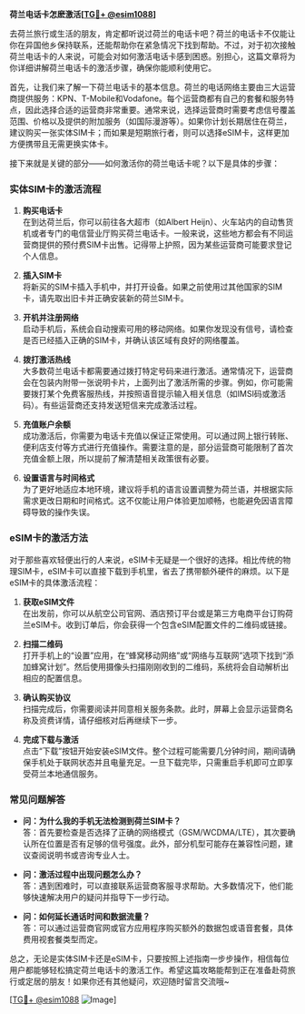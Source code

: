 **荷兰电话卡怎麽激活[[TG💪+ @esim1088](https://t.me/s/esim1088)]**

去荷兰旅行或生活的朋友，肯定都听说过荷兰的电话卡吧？荷兰的电话卡不仅能让你在异国他乡保持联系，还能帮助你在紧急情况下找到帮助。不过，对于初次接触荷兰电话卡的人来说，可能会对如何激活电话卡感到困惑。别担心，这篇文章将为你详细讲解荷兰电话卡的激活步骤，确保你能顺利使用它。

首先，让我们来了解一下荷兰电话卡的基本信息。荷兰的电话网络主要由三大运营商提供服务：KPN、T-Mobile和Vodafone。每个运营商都有自己的套餐和服务特点，因此选择合适的运营商非常重要。通常来说，选择运营商时需要考虑信号覆盖范围、价格以及提供的附加服务（如国际漫游等）。如果你计划长期居住在荷兰，建议购买一张实体SIM卡；而如果是短期旅行者，则可以选择eSIM卡，这样更加方便携带且无需更换实体卡。

接下来就是关键的部分——如何激活你的荷兰电话卡呢？以下是具体的步骤：

### 实体SIM卡的激活流程

1. **购买电话卡**  
   在到达荷兰后，你可以前往各大超市（如Albert Heijn）、火车站内的自动售货机或者专门的电信营业厅购买荷兰电话卡。一般来说，这些地方都会有不同运营商提供的预付费SIM卡出售。记得带上护照，因为某些运营商可能要求登记个人信息。

2. **插入SIM卡**  
   将新买的SIM卡插入手机中，并打开设备。如果之前使用过其他国家的SIM卡，请先取出旧卡并正确安装新的荷兰SIM卡。

3. **开机并注册网络**  
   启动手机后，系统会自动搜索可用的移动网络。如果你发现没有信号，请检查是否已经插入正确的SIM卡，并确认该区域有良好的网络覆盖。

4. **拨打激活热线**  
   大多数荷兰电话卡都需要通过拨打特定号码来进行激活。通常情况下，运营商会在包装内附带一张说明卡片，上面列出了激活所需的步骤。例如，你可能需要拨打某个免费客服热线，并按照语音提示输入相关信息（如IMSI码或激活码）。有些运营商还支持发送短信来完成激活过程。

5. **充值账户余额**  
   成功激活后，你需要为电话卡充值以保证正常使用。可以通过网上银行转账、便利店支付等方式进行充值操作。需要注意的是，部分运营商可能限制了首次充值金额上限，所以提前了解清楚相关政策很有必要。

6. **设置语言与时间格式**  
   为了更好地适应本地环境，建议将手机的语言设置调整为荷兰语，并根据实际需求更改日期和时间格式。这不仅能让用户体验更加顺畅，也能避免因语言障碍导致的操作失误。

### eSIM卡的激活方法

对于那些喜欢轻便出行的人来说，eSIM卡无疑是一个很好的选择。相比传统的物理SIM卡，eSIM卡可以直接下载到手机里，省去了携带额外硬件的麻烦。以下是eSIM卡的具体激活流程：

1. **获取eSIM文件**  
   在出发前，你可以从航空公司官网、酒店预订平台或是第三方电商平台订购荷兰eSIM卡。收到订单后，你会获得一个包含eSIM配置文件的二维码或链接。

2. **扫描二维码**  
   打开手机上的“设置”应用，在“蜂窝移动网络”或“网络与互联网”选项下找到“添加蜂窝计划”。然后使用摄像头扫描刚刚收到的二维码，系统将会自动解析出相应的配置信息。

3. **确认购买协议**  
   扫描完成后，你需要阅读并同意相关服务条款。此时，屏幕上会显示运营商名称及资费详情，请仔细核对后再继续下一步。

4. **完成下载与激活**  
   点击“下载”按钮开始安装eSIM文件。整个过程可能需要几分钟时间，期间请确保手机处于联网状态并且电量充足。一旦下载完毕，只需重启手机即可立即享受荷兰本地通信服务。

### 常见问题解答

- **问：为什么我的手机无法检测到荷兰SIM卡？**  
  答：首先要检查是否选择了正确的网络模式（GSM/WCDMA/LTE），其次要确认所在位置是否有足够的信号强度。此外，部分机型可能存在兼容性问题，建议查阅说明书或咨询专业人士。

- **问：激活过程中出现问题怎么办？**  
  答：遇到困难时，可以直接联系运营商客服寻求帮助。大多数情况下，他们能够快速解决用户的疑问并指导下一步行动。

- **问：如何延长通话时间和数据流量？**  
  答：可以通过运营商官网或官方应用程序购买额外的数据包或语音套餐，具体费用视套餐类型而定。

总之，无论是实体SIM卡还是eSIM卡，只要按照上述指南一步步操作，相信每位用户都能够轻松搞定荷兰电话卡的激活工作。希望这篇攻略能帮到正在准备赴荷旅行或定居的朋友！如果你还有其他疑问，欢迎随时留言交流哦~

[[TG💪+ @esim1088](https://t.me/s/esim1088) ![Image](https://i.postimg.cc/4NQfJmqS/Snipaste-2025-05-13-00-14-12.png)]